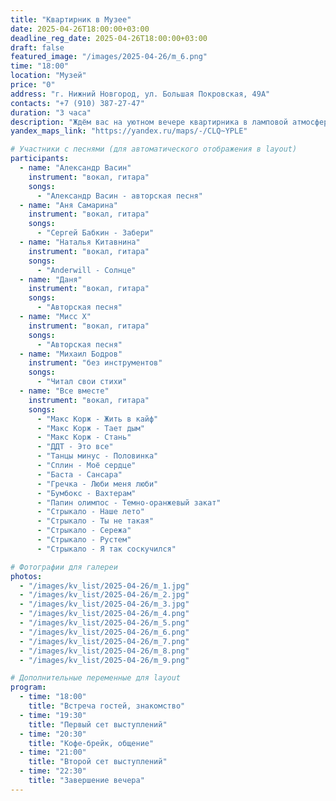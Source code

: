 ```yaml
---
title: "Квартирник в Музее"
date: 2025-04-26T18:00:00+03:00
deadline_reg_date: 2025-04-26T18:00:00+03:00
draft: false
featured_image: "/images/2025-04-26/m_6.png"
time: "18:00"
location: "Музей"
price: "0"
address: "г. Нижний Новгород, ул. Большая Покровская, 49А"
contacts: "+7 (910) 387-27-47"
duration: "3 часа"
description: "Ждём вас на уютном вечере квартирника в ламповой атмосфере."
yandex_maps_link: "https://yandex.ru/maps/-/CLQ~YPLE"

# Участники с песнями (для автоматического отображения в layout)
participants:
  - name: "Александр Васин"
    instrument: "вокал, гитара"
    songs:
      - "Александр Васин - авторская песня"
  - name: "Аня Самарина"
    instrument: "вокал, гитара"
    songs:
      - "Сергей Бабкин - Забери"
  - name: "Наталья Китавнина"
    instrument: "вокал, гитара"
    songs:
      - "Anderwill - Солнце"
  - name: "Даня"
    instrument: "вокал, гитара"
    songs:
      - "Авторская песня"
  - name: "Мисс Х"
    instrument: "вокал, гитара"
    songs:
      - "Авторская песня"
  - name: "Михаил Бодров"
    instrument: "без инструментов"
    songs:
      - "Читал свои стихи"
  - name: "Все вместе"
    instrument: "вокал, гитара"
    songs:
      - "Макс Корж - Жить в кайф"
      - "Макс Корж - Тает дым"
      - "Макс Корж - Стань"
      - "ДДТ - Это все"
      - "Танцы минус - Половинка"
      - "Сплин - Моё сердце"
      - "Баста - Сансара"
      - "Гречка - Люби меня люби"
      - "Бумбокс - Вахтерам"
      - "Папин олимпос - Темно-оранжевый закат"
      - "Стрыкало - Наше лето"
      - "Стрыкало - Ты не такая"
      - "Стрыкало - Сережа"
      - "Стрыкало - Рустем"
      - "Стрыкало - Я так соскучился"

# Фотографии для галереи
photos:
  - "/images/kv_list/2025-04-26/m_1.jpg"
  - "/images/kv_list/2025-04-26/m_2.jpg"
  - "/images/kv_list/2025-04-26/m_3.jpg"
  - "/images/kv_list/2025-04-26/m_4.png"
  - "/images/kv_list/2025-04-26/m_5.png"
  - "/images/kv_list/2025-04-26/m_6.png"
  - "/images/kv_list/2025-04-26/m_7.png"
  - "/images/kv_list/2025-04-26/m_8.png"
  - "/images/kv_list/2025-04-26/m_9.png"

# Дополнительные переменные для layout
program:
  - time: "18:00"
    title: "Встреча гостей, знакомство"
  - time: "19:30"
    title: "Первый сет выступлений"
  - time: "20:30"
    title: "Кофе-брейк, общение"
  - time: "21:00"
    title: "Второй сет выступлений"
  - time: "22:30"
    title: "Завершение вечера"
---
```

